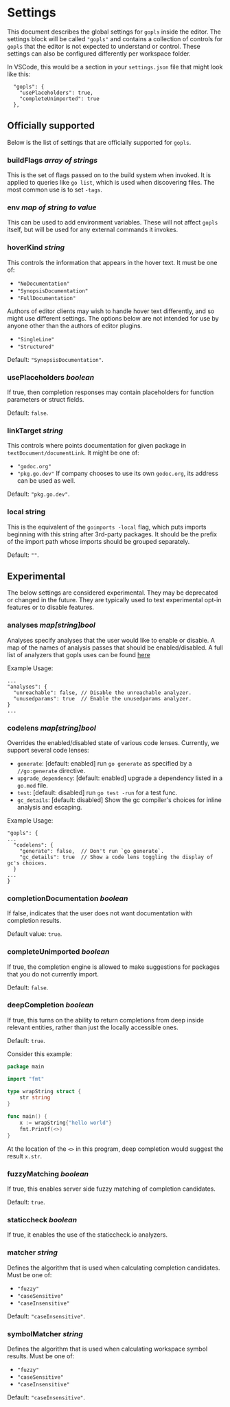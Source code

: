 # Settings

<!--TODO: Generate this file from the documentation in golang/org/x/tools/internal/lsp/source/options.go.-->

This document describes the global settings for `gopls` inside the editor. The settings block will be called `"gopls"` and contains a collection of controls for `gopls` that the editor is not expected to understand or control. These settings can also be configured differently per workspace folder.

In VSCode, this would be a section in your `settings.json` file that might look like this:

```json5
  "gopls": {
    "usePlaceholders": true,
    "completeUnimported": true
  },
```

## Officially supported

Below is the list of settings that are officially supported for `gopls`.

### **buildFlags** *array of strings*

This is the set of flags passed on to the build system when invoked. It is applied to queries like `go list`, which is used when discovering files. The most common use is to set `-tags`.

### **env** *map of string to value*

This can be used to add environment variables. These will not affect `gopls` itself, but will be used for any external commands it invokes.

### **hoverKind** *string*

This controls the information that appears in the hover text.
It must be one of:
* `"NoDocumentation"`
* `"SynopsisDocumentation"`
* `"FullDocumentation"`

Authors of editor clients may wish to handle hover text differently, and so might use different settings. The options below are not intended for use by anyone other than the authors of editor plugins.

* `"SingleLine"`
* `"Structured"`

Default: `"SynopsisDocumentation"`.

### **usePlaceholders** *boolean*

If true, then completion responses may contain placeholders for function parameters or struct fields.

Default: `false`.

### **linkTarget** *string*

This controls where points documentation for given package in `textDocument/documentLink`.
It might be one of:
* `"godoc.org"`
* `"pkg.go.dev"`
If company chooses to use its own `godoc.org`, its address can be used as well.

Default: `"pkg.go.dev"`.

### **local** string

This is the equivalent of the `goimports -local` flag, which puts imports beginning with this string after 3rd-party packages.
It should be the prefix of the import path whose imports should be grouped separately.

Default: `""`.

## Experimental

The below settings are considered experimental. They may be deprecated or changed in the future. They are typically used to test experimental opt-in features or to disable features.

### **analyses** *map[string]bool*

Analyses specify analyses that the user would like to enable or disable.
A map of the names of analysis passes that should be enabled/disabled.
A full list of analyzers that gopls uses can be found [here](analyzers.md)

Example Usage:
```json5
...
"analyses": {
  "unreachable": false, // Disable the unreachable analyzer.
  "unusedparams": true  // Enable the unusedparams analyzer.
}
...
```

### **codelens** *map[string]bool*

Overrides the enabled/disabled state of various code lenses. Currently, we
support several code lenses:

* `generate`: [default: enabled] run `go generate` as specified by a `//go:generate` directive.
* `upgrade_dependency`: [default: enabled] upgrade a dependency listed in a `go.mod` file.
* `test`: [default: disabled] run `go test -run` for a test func.
* `gc_details`: [default: disabled] Show the gc compiler's choices for inline analysis and escaping.

Example Usage:
```json5
"gopls": {
...
  "codelens": {
    "generate": false,  // Don't run `go generate`.
    "gc_details": true  // Show a code lens toggling the display of gc's choices.
  }
...
}
```
### **completionDocumentation** *boolean*

If false, indicates that the user does not want documentation with completion results.

Default value: `true`.

### **completeUnimported** *boolean*

If true, the completion engine is allowed to make suggestions for packages that you do not currently import.

Default: `false`.

### **deepCompletion** *boolean*

If true, this turns on the ability to return completions from deep inside relevant entities, rather than just the locally accessible ones.

Default: `true`.

Consider this example:

```go
package main

import "fmt"

type wrapString struct {
    str string
}

func main() {
    x := wrapString{"hello world"}
    fmt.Printf(<>)
}
```

At the location of the `<>` in this program, deep completion would suggest the result `x.str`.

### **fuzzyMatching** *boolean*

If true, this enables server side fuzzy matching of completion candidates.

Default: `true`.

### **staticcheck** *boolean*

If true, it enables the use of the staticcheck.io analyzers.

### **matcher** *string*

Defines the algorithm that is used when calculating completion candidates. Must be one of:

* `"fuzzy"`
* `"caseSensitive"`
* `"caseInsensitive"`

Default: `"caseInsensitive"`.

### **symbolMatcher** *string*

Defines the algorithm that is used when calculating workspace symbol results. Must be one of:

* `"fuzzy"`
* `"caseSensitive"`
* `"caseInsensitive"`

Default: `"caseInsensitive"`.
